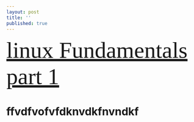 ```yaml
---
layout: post
title: ''
published: true
---
```

  <span style="font-family:Papyrus; font-size:60px;">   [linux Fundamentals part 1](https://yehyazakareya.github.io/about) </span>



# ffvdfvofvfdknvdkfnvndkf
